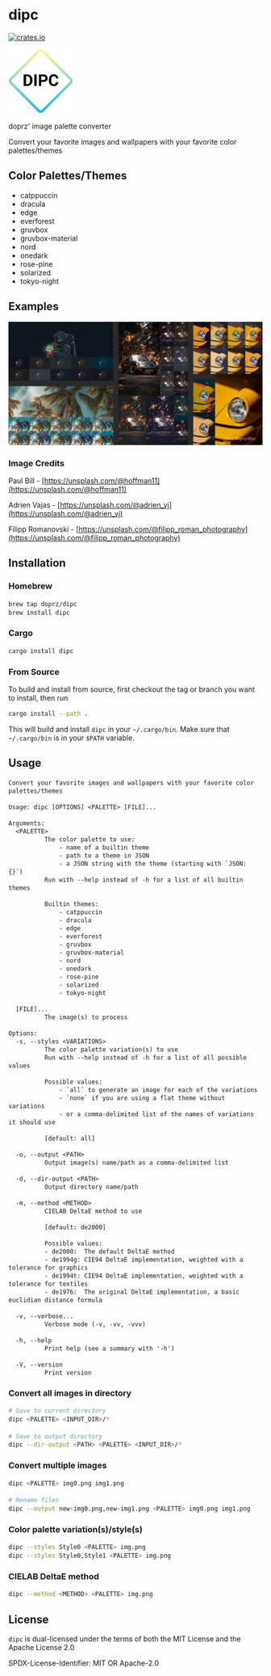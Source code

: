 # dipc

[![crates.io](https://img.shields.io/crates/v/dipc)](https://crates.io/crates/dipc)

<picture>
    <source media="(prefers-color-scheme: dark)" srcset="images/dipc_dark.png">
    <img alt="dipc light icon" src="images/dipc_light.png">
</picture>

doprz' image palette converter

Convert your favorite images and wallpapers with your favorite color palettes/themes

## Color Palettes/Themes

- catppuccin
- dracula
- edge
- everforest
- gruvbox
- gruvbox-material
- nord
- onedark
- rose-pine
- solarized
- tokyo-night

## Examples

![dipc examples](images/dipc_examples.png)

### Image Credits

Paul Bill - [https://unsplash.com/@hoffman11](https://unsplash.com/@hoffman11)

Adrien Vajas - [https://unsplash.com/@adrien_vj](https://unsplash.com/@adrien_vj)

Filipp Romanovski - [https://unsplash.com/@filipp_roman_photography](https://unsplash.com/@filipp_roman_photography)

## Installation

### Homebrew

```sh
brew tap doprz/dipc
brew install dipc
```

### Cargo

```sh
cargo install dipc
```

### From Source

To build and install from source, first checkout the tag or branch you want to install, then run
```sh
cargo install --path .
```
This will build and install `dipc` in your `~/.cargo/bin`. Make sure that `~/.cargo/bin` is in your `$PATH` variable.

## Usage

```
Convert your favorite images and wallpapers with your favorite color palettes/themes

Usage: dipc [OPTIONS] <PALETTE> [FILE]...

Arguments:
  <PALETTE>
          The color palette to use:
              - name of a builtin theme
              - path to a theme in JSON
              - a JSON string with the theme (starting with `JSON: {}`)
          Run with --help instead of -h for a list of all builtin themes

          Builtin themes:
              - catppuccin
              - dracula
              - edge
              - everforest
              - gruvbox
              - gruvbox-material
              - nord
              - onedark
              - rose-pine
              - solarized
              - tokyo-night

  [FILE]...
          The image(s) to process

Options:
  -s, --styles <VARIATIONS>
          The color palette variation(s) to use
          Run with --help instead of -h for a list of all possible values

          Possible values:
              - `all` to generate an image for each of the variations
              - `none` if you are using a flat theme without variations
              - or a comma-delimited list of the names of variations it should use

          [default: all]

  -o, --output <PATH>
          Output image(s) name/path as a comma-delimited list

  -d, --dir-output <PATH>
          Output directory name/path

  -m, --method <METHOD>
          CIELAB DeltaE method to use

          [default: de2000]

          Possible values:
          - de2000:  The default DeltaE method
          - de1994g: CIE94 DeltaE implementation, weighted with a tolerance for graphics
          - de1994t: CIE94 DeltaE implementation, weighted with a tolerance for textiles
          - de1976:  The original DeltaE implementation, a basic euclidian distance formula

  -v, --verbose...
          Verbose mode (-v, -vv, -vvv)

  -h, --help
          Print help (see a summary with '-h')

  -V, --version
          Print version
```

### Convert all images in directory

```sh
# Save to current directory
dipc <PALETTE> <INPUT_DIR>/*

# Save to output directory
dipc --dir-output <PATH> <PALETTE> <INPUT_DIR>/*
```

### Convert multiple images

```sh
dipc <PALETTE> img0.png img1.png

# Rename files
dipc --output new-img0.png,new-img1.png <PALETTE> img0.png img1.png
```

### Color palette variation(s)/style(s)

```sh
dipc --styles Style0 <PALETTE> img.png
dipc --styles Style0,Style1 <PALETTE> img.png
```

### CIELAB DeltaE method

```sh
dipc --method <METHOD> <PALETTE> img.png
```

## License

`dipc` is dual-licensed under the terms of both the MIT License and the Apache License 2.0

SPDX-License-Identifier: MIT OR Apache-2.0
